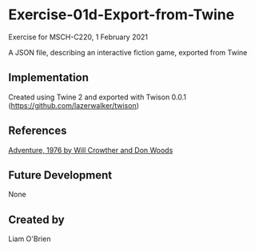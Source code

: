 # Exercise-01d-Export-from-Twine

Exercise for MSCH-C220, 1 February 2021

A JSON file, describing an interactive fiction game, exported from Twine

## Implementation
Created using Twine 2 and exported with Twison 0.0.1 (https://github.com/lazerwalker/twison)

## References
[Adventure, 1976 by Will Crowther and Don Woods](https://quuxplusone.github.io/Advent/play.html)

## Future Development
None

## Created by
Liam O'Brien
